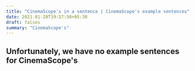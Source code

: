 ```yaml
---
title: "CinemaScope's in a sentence | CinemaScope's example sentences"
date: 2021-01-20T19:57:50+05:30
draft: falses
summary: "CinemaScope's"
---
```

## Unfortunately, we have no example sentences for CinemaScope's                 

